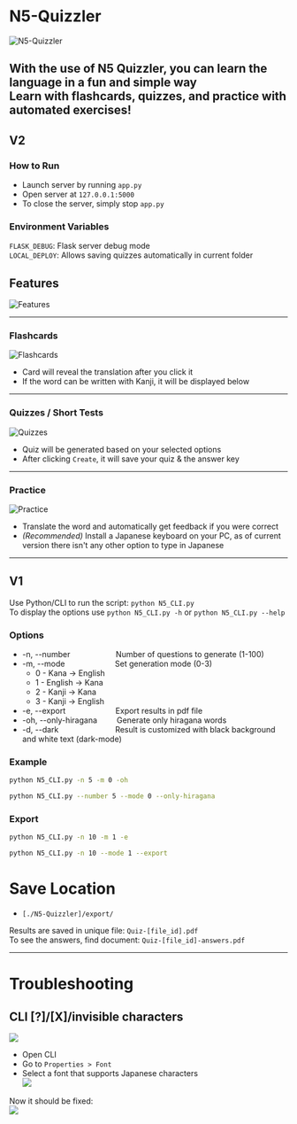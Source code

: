 # N5-Quizzler
![N5-Quizzler](https://github.com/user-attachments/assets/ba377e46-20e6-4ba5-9c9a-c5411e2fb213)

With the use of N5 Quizzler, you can learn the language in a fun and simple way  
Learn with flashcards, quizzes, and practice with automated exercises!
---
## V2

### How to Run
- Launch server by running `app.py`
- Open server at `127.0.0.1:5000`
- To close the server, simply stop `app.py`

### Environment Variables
`FLASK_DEBUG`: Flask server debug mode   
`LOCAL_DEPLOY`: Allows saving quizzes automatically in current folder

## Features
![Features](https://github.com/user-attachments/assets/abbb0fe5-ffd3-4871-9557-2cb7fc44d432)

---

### Flashcards
![Flashcards](https://github.com/user-attachments/assets/679bd062-afbb-4fb2-8234-31c2937c2914)

- Card will reveal the translation after you click it
- If the word can be written with Kanji, it will be displayed below

---

### Quizzes / Short Tests
![Quizzes](https://github.com/user-attachments/assets/f1ed53b3-e741-4fa9-85b8-778798a47430)

- Quiz will be generated based on your selected options
- After clicking `Create`, it will save your quiz & the answer key

---

### Practice
![Practice](https://github.com/user-attachments/assets/fc386b03-1cba-4bd8-8764-a59e72a7fc77)

- Translate the word and automatically get feedback if you were correct
- *(Recommended)* Install a Japanese keyboard on your PC, as of current version there isn't any other option to type in Japanese

---

## V1
Use Python/CLI to run the script: `python N5_CLI.py`  
To display the options use `python N5_CLI.py -h` or `python N5_CLI.py --help`

### Options
- -n, --number &nbsp;&nbsp;&nbsp;&nbsp;&nbsp;&nbsp;&nbsp;&nbsp;&nbsp;&nbsp;&nbsp;&nbsp;&nbsp;&nbsp;&nbsp;&nbsp;&nbsp;&nbsp;&nbsp; Number of questions to generate (1-100)
- -m, --mode &nbsp;&nbsp;&nbsp;&nbsp;&nbsp;&nbsp;&nbsp;&nbsp;&nbsp;&nbsp;&nbsp;&nbsp;&nbsp;&nbsp;&nbsp;&nbsp;&nbsp;&nbsp;&nbsp;&nbsp;&nbsp; Set generation mode (0-3)
  - 0 - Kana -> English &nbsp;
  - 1 - English -> Kana &nbsp;
  - 2 - Kanji -> Kana &nbsp;&nbsp;&nbsp;&nbsp;&nbsp;
  - 3 - Kanji -> English &nbsp;
- -e, --export &nbsp;&nbsp;&nbsp;&nbsp;&nbsp;&nbsp;&nbsp;&nbsp;&nbsp;&nbsp;&nbsp;&nbsp;&nbsp;&nbsp;&nbsp;&nbsp;&nbsp;&nbsp;&nbsp;&nbsp;&nbsp; Export results in pdf file
- -oh, --only-hiragana &nbsp;&nbsp;&nbsp;&nbsp;&nbsp;&nbsp;&nbsp; Generate only hiragana words
- -d, --dark &nbsp;&nbsp;&nbsp;&nbsp;&nbsp;&nbsp;&nbsp;&nbsp;&nbsp;&nbsp;&nbsp;&nbsp;&nbsp;&nbsp;&nbsp;&nbsp;&nbsp;&nbsp;&nbsp;&nbsp;&nbsp;&nbsp;&nbsp;&nbsp; Result is customized with black background and white text (dark-mode)

### Example
```bash
python N5_CLI.py -n 5 -m 0 -oh
```
```bash
python N5_CLI.py --number 5 --mode 0 --only-hiragana
```

### Export
```bash
python N5_CLI.py -n 10 -m 1 -e
```
```bash
python N5_CLI.py -n 10 --mode 1 --export
```

# Save Location
- `[./N5-Quizzler]/export/`  

Results are saved in unique file: `Quiz-[file_id].pdf`  
To see the answers, find document: `Quiz-[file_id]-answers.pdf`

---

# Troubleshooting
## CLI [?]/[X]/invisible characters
![](https://github.com/user-attachments/assets/23487b80-56dd-4a5f-ac53-aa7cbd2c18e4)  

- Open CLI
- Go to `Properties > Font`
- Select a font that supports Japanese characters  
![](https://github.com/user-attachments/assets/27de21c0-5e8f-4ebd-94e4-22864308c458)

Now it should be fixed:  
![](https://github.com/user-attachments/assets/e6d2639b-5f4d-460d-acea-33af4079da76)
